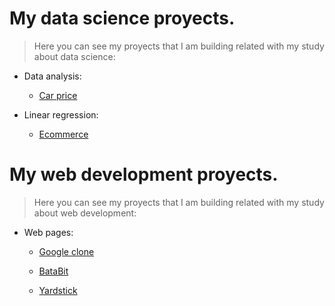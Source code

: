 # My data science proyects.

> Here you can see my proyects that I am building related with my study about data science:

- Data analysis:
   - [Car price](https://github.com/henryhyde11/software-development-proyects/blob/main/data-proyects/Car_price.ipynb)

- Linear regression:
   - [Ecommerce](https://github.com/henryhyde11/software-development-proyects/blob/main/data-proyects/Ecommerce.ipynb)


# My web development proyects.

> Here you can see my proyects that I am building related with my study about web development:

 - Web pages:
   - [Google clone](https://github.com/henryhyde11/software-development-proyects/tree/main/web-proyects/Google-clone)

   - [BataBit](https://github.com/henryhyde11/software-development-proyects/tree/main/web-proyects/BataBit)

   - [Yardstick](https://github.com/henryhyde11/software-development-proyects/tree/main/web-proyects/yardstick-shopping-car)